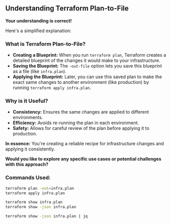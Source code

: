 ## Understanding Terraform Plan-to-File

**Your understanding is correct!**

Here's a simplified explanation:

### What is Terraform Plan-to-File?
* **Creating a Blueprint:** When you run `terraform plan`, Terraform creates a detailed blueprint of the changes it would make to your infrastructure. 
* **Saving the Blueprint:** The `-out-file` option lets you save this blueprint as a file (like `infra.plan`).
* **Applying the Blueprint:** Later, you can use this saved plan to make the exact same changes to another environment (like production) by running `terraform apply infra.plan`.

### Why is it Useful?
* **Consistency:** Ensures the same changes are applied to different environments.
* **Efficiency:** Avoids re-running the plan in each environment.
* **Safety:** Allows for careful review of the plan before applying it to production.

**In essence:** You're creating a reliable recipe for infrastructure changes and applying it consistently.

**Would you like to explore any specific use cases or potential challenges with this approach?**

### Commands Used:
```sh
terraform plan -out=infra.plan
terraform apply infra.plan
```
```sh
terraform show infra.plan
terraform show -json infra.plan
```
```sh
terraform show -json infra.plan | jq
```
